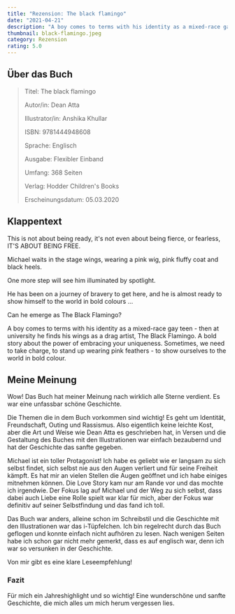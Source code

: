 ```yaml
---
title: "Rezension: The black flamingo"
date: "2021-04-21"
description: "A boy comes to terms with his identity as a mixed-race gay teen - then at university he finds his wings as a drag artist, The Black Flamingo. A bold story about the power of embracing your uniqueness. Sometimes, we need to take charge, to stand up wearing pink feathers - to show ourselves to the world in bold colour."
thumbnail: black-flamingo.jpeg
category: Rezension
rating: 5.0
---
```


## Über das Buch
> Titel: The black flamingo
>
> Autor/in: Dean Atta
>
> Illustrator/in: Anshika Khullar
>
> ISBN: 9781444948608
>
> Sprache: Englisch
>
> Ausgabe: Flexibler Einband
>
> Umfang: 368 Seiten
>
> Verlag: Hodder Children's Books
>
> Erscheinungsdatum: 05.03.2020

## Klappentext
This is not about being ready, it's not even about being fierce, or fearless, IT'S ABOUT BEING FREE.

Michael waits in the stage wings, wearing a pink wig, pink fluffy coat and black heels.

One more step will see him illuminated by spotlight.

He has been on a journey of bravery to get here, and he is almost ready to show himself to the world in bold colours ...

Can he emerge as The Black Flamingo?

A boy comes to terms with his identity as a mixed-race gay teen - then at university he finds his wings as a drag artist, The Black Flamingo. A bold story about the power of embracing your uniqueness. Sometimes, we need to take charge, to stand up wearing pink feathers - to show ourselves to the world in bold colour.

## Meine Meinung
Wow! Das Buch hat meiner Meinung nach wirklich alle Sterne verdient. Es war eine unfassbar schöne Geschichte.

Die Themen die in dem Buch vorkommen sind wichtig! Es geht um Identität, Freundschaft, Outing und Rassismus. Also eigentlich keine leichte Kost, aber die Art und Weise wie Dean Atta es geschrieben hat, in Versen und die Gestaltung des Buches mit den Illustrationen war einfach bezaubernd und hat der Geschichte das sanfte gegeben.

Michael ist ein toller Protagonist! Ich habe es geliebt wie er langsam zu sich selbst findet, sich selbst nie aus den Augen verliert und für seine Freiheit kämpft. Es hat mir an vielen Stellen die Augen geöffnet und ich habe einiges mitnehmen können. Die Love Story kam nur am Rande vor und das mochte ich irgendwie. Der Fokus lag auf Michael und der Weg zu sich selbst, dass dabei auch Liebe eine Rolle spielt war klar für mich, aber der Fokus war definitiv auf seiner Selbstfindung und das fand ich toll.

Das Buch war anders, alleine schon im Schreibstil und die Geschichte mit den Illustrationen war das i-Tüpfelchen. Ich bin regelrecht durch das Buch geflogen und konnte einfach nicht aufhören zu lesen. Nach wenigen Seiten habe ich schon gar nicht mehr gemerkt, dass es auf englisch war, denn ich war so versunken in der Geschichte.

Von mir gibt es eine klare Leseempfehlung!

### Fazit
Für mich ein Jahreshighlight und so wichtig! Eine wunderschöne und sanfte Geschichte, die mich alles um mich herum vergessen lies.